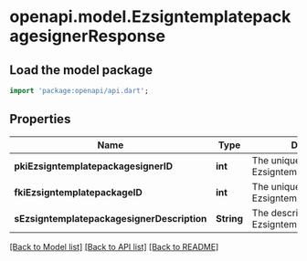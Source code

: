 # openapi.model.EzsigntemplatepackagesignerResponse

## Load the model package
```dart
import 'package:openapi/api.dart';
```

## Properties
Name | Type | Description | Notes
------------ | ------------- | ------------- | -------------
**pkiEzsigntemplatepackagesignerID** | **int** | The unique ID of the Ezsigntemplatepackagesigner | 
**fkiEzsigntemplatepackageID** | **int** | The unique ID of the Ezsigntemplatepackage | 
**sEzsigntemplatepackagesignerDescription** | **String** | The description of the Ezsigntemplatepackagesigner | 

[[Back to Model list]](../README.md#documentation-for-models) [[Back to API list]](../README.md#documentation-for-api-endpoints) [[Back to README]](../README.md)



